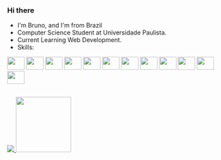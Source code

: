 ### Hi there

- I'm Bruno, and I'm from Brazil
- Computer Science Student at Universidade Paulista.
- Current Learning Web Development.
- Skills:

<div style="display: inline-block">
  <img height="30" width="40" src="https://cdn.jsdelivr.net/gh/devicons/devicon/icons/javascript/javascript-original.svg">
  <img height="30" width="40" src="https://cdn.jsdelivr.net/gh/devicons/devicon/icons/html5/html5-original.svg">
  <img height="30" width="40" src="https://cdn.jsdelivr.net/gh/devicons/devicon/icons/css3/css3-original.svg">
  <img height="30" width="40" src="https://cdn.jsdelivr.net/gh/devicons/devicon/icons/git/git-original.svg">
  <img height="30" width="40" src="https://cdn.jsdelivr.net/gh/devicons/devicon/icons/bootstrap/bootstrap-plain.svg">
  <img height="30" width="40" src="https://cdn.jsdelivr.net/gh/devicons/devicon/icons/react/react-original.svg">
  <img height="30" width="40" src="https://cdn.jsdelivr.net/gh/devicons/devicon/icons/typescript/typescript-original.svg">
  <img height="30" width="40" src="https://cdn.jsdelivr.net/gh/devicons/devicon/icons/csharp/csharp-original.svg">
  <img height="30" width="40" src="https://cdn.jsdelivr.net/gh/devicons/devicon/icons/windows8/windows8-original.svg">
  <img height="30" width="40" src="https://cdn.jsdelivr.net/gh/devicons/devicon/icons/linux/linux-original.svg">
  <img height="30" width="40" src="https://cdn.jsdelivr.net/gh/devicons/devicon/icons/github/github-original.svg">
  <img height="30" width="40" src="https://cdn.jsdelivr.net/gh/devicons/devicon/icons/microsoftsqlserver/microsoftsqlserver-plain.svg">
</div>

##

<div>
  <a href="https://github.com/brunohenriquef">
  <img height="" src="https://github-readme-stats.vercel.app/api?username=brunohenriquef&show_icons=true&theme=dark&include_all_commits=true&count_private=true">
  <img height="128" src="https://github-readme-stats.vercel.app/api/top-langs/?username=brunohenriquef&layout=compact&langs_count=7&theme=dark">
</div>

 
##

